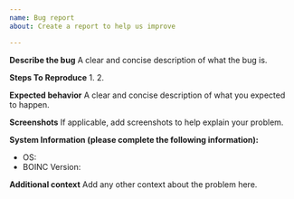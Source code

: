```yaml
---
name: Bug report
about: Create a report to help us improve

---
```


**Describe the bug**
A clear and concise description of what the bug is.

**Steps To Reproduce**
1. 
2. 

**Expected behavior**
A clear and concise description of what you expected to happen.

**Screenshots**
If applicable, add screenshots to help explain your problem.

**System Information (please complete the following information):**
 - OS: 
 - BOINC Version: 

**Additional context**
Add any other context about the problem here.
